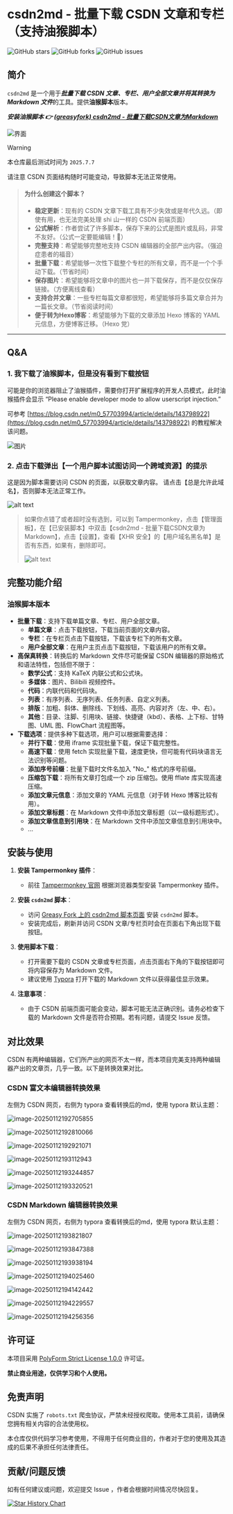 # csdn2md - 批量下载 CSDN 文章和专栏（支持油猴脚本）

![GitHub stars](https://img.shields.io/github/stars/Qalxry/csdn2md)
![GitHub forks](https://img.shields.io/github/forks/Qalxry/csdn2md)
![GitHub issues](https://img.shields.io/github/issues/Qalxry/csdn2md)

## 简介

`csdn2md` 是一个用于***批量下载 CSDN 文章、专栏、用户全部文章并将其转换为 Markdown 文件***的工具。提供**油猴脚本**版本。

***安装油猴脚本 👉 [(greasyfork) csdn2md - 批量下载CSDN文章为Markdown](https://greasyfork.org/en/scripts/523540-csdn2md-%E6%89%B9%E9%87%8F%E4%B8%8B%E8%BD%BDcsdn%E6%96%87%E7%AB%A0%E4%B8%BAmarkdown)***

![界面](./assets/main.jpg)

> [!WARNING]
>
> 本仓库最后测试时间为 `2025.7.7`
>
> 请注意 CSDN 页面结构随时可能变动，导致脚本无法正常使用。

> #### 为什么创建这个脚本？
>
> - **稳定更新**：现有的 CSDN 文章下载工具有不少失效或是年代久远。（即使有用，也无法完美处理 shi 山一样的 CSDN 前端页面）
> - **公式解析**：作者尝试了许多脚本，保存下来的公式是图片或乱码，非常不友好。（公式一定要能编辑！😤）
> - **完整支持**：希望能够完整地支持 CSDN 编辑器的全部产出内容。（强迫症患者的福音）
> - **批量下载**：希望能够一次性下载整个专栏的所有文章，而不是一个个手动下载。（节省时间）
> - **保存图片**：希望能够将文章中的图片也一并下载保存，而不是仅仅保存链接。（方便离线查看）
> - **支持合并文章**：一些专栏每篇文章都很短，希望能够将多篇文章合并为一篇长文章。（节省阅读时间）
> - **便于转为Hexo博客**：希望能够为下载的文章添加 Hexo 博客的 YAML 元信息，方便博客迁移。（Hexo 党）

------

## Q&A

### 1. 我下载了油猴脚本，但是没有看到下载按钮

可能是你的浏览器阻止了油猴插件，需要你打开扩展程序的开发人员模式，此时油猴插件会显示 “Please enable developer mode to allow userscript injection.”

可参考 [https://blog.csdn.net/m0_57703994/article/details/143798922](https://blog.csdn.net/m0_57703994/article/details/143798922) 的教程解决该问题。

![图片](https://github.com/user-attachments/assets/732074a6-c143-4a89-95a9-79f8403ad9e7)

### 2. 点击下载弹出【一个用户脚本试图访问一个跨域资源】的提示

这是因为脚本需要访问 CSDN 的页面，以获取文章内容。
请点击【总是允许此域名】，否则脚本无法正常工作。

![alt text](./assets/image.png)

> 如果你点错了或者超时没有选到，可以到 Tampermonkey，点击【管理面板】，在【已安装脚本】中双击【csdn2md - 批量下载CSDN文章为Markdown】，点击【设置】，查看【XHR 安全】的【用户域名黑名单】是否有东西，如果有，删除即可。
>
> ![alt text](./assets/image-1.png)

## 完整功能介绍

### 油猴脚本版本

- **批量下载**：支持下载单篇文章、专栏、用户全部文章。
  - **单篇文章**：点击下载按钮，下载当前页面的文章内容。
  - **专栏**：在专栏页点击下载按钮，下载该专栏下的所有文章。
  - **用户全部文章**：在用户主页点击下载按钮，下载该用户的所有文章。
- **高保真转换**：转换后的 Markdown 文件尽可能保留 CSDN 编辑器的原始格式和语法特性，包括但不限于：
  - **数学公式**：支持 KaTeX 内联公式和公式块。
  - **多媒体**：图片、Bilibili 视频控件。
  - **代码**：内联代码和代码块。
  - **列表**：有序列表、无序列表、任务列表、自定义列表。
  - **排版**：加粗、斜体、删除线、下划线、高亮、内容对齐（左、中、右）。
  - **其他**：目录、注脚、引用块、链接、快捷键（kbd）、表格、上下标、甘特图、UML 图、FlowChart 流程图等。
- **下载选项**：提供多种下载选项，用户可以根据需要选择：
  - **并行下载**：使用 iframe 实现批量下载，保证下载完整性。
  - **高速下载**：使用 fetch 实现批量下载，速度更快，但可能有代码块语言无法识别等问题。
  - **添加序号前缀**：批量下载时文件名加入 "No_" 格式的序号前缀。
  - **压缩包下载**：将所有文章打包成一个 zip 压缩包。使用 fflate 库实现高速压缩。
  - **添加文章元信息**：添加文章的 YAML 元信息（对于转 Hexo 博客比较有用）。
  - **添加文章标题**：在 Markdown 文件中添加文章标题（以一级标题形式）。
  - **添加文章信息到引用块**：在 Markdown 文件中添加文章信息到引用块中。
  - ...

## 安装与使用

1. **安装 Tampermonkey 插件**：
   - 前往 [Tampermonkey 官网](https://www.tampermonkey.net/) 根据浏览器类型安装 Tampermonkey 插件。

2. **安装 `csdn2md` 脚本**：
   - 访问 [Greasy Fork 上的 csdn2md 脚本页面](https://greasyfork.org/en/scripts/523540-csdn2md-%E6%89%B9%E9%87%8F%E4%B8%8B%E8%BD%BDcsdn%E6%96%87%E7%AB%A0%E4%B8%BAmarkdown) 安装 `csdn2md` 脚本。
   - 安装完成后，刷新并访问 CSDN 文章/专栏页时会在页面右下角出现下载按钮。

3. **使用脚本下载**：
   - 打开需要下载的 CSDN 文章或专栏页面，点击页面右下角的下载按钮即可将内容保存为 Markdown 文件。
   - 建议使用 [Typora](https://typora.io/) 打开下载的 Markdown 文件以获得最佳显示效果。

4. **注意事项**：
   - 由于 CSDN 前端页面可能会变动，脚本可能无法正确识别。请务必检查下载的 Markdown 文件是否符合预期。若有问题，请提交 Issue 反馈。

## 对比效果

CSDN 有两种编辑器，它们所产出的网页不太一样，而本项目完美支持两种编辑器产出的文章页，几乎一致。以下是转换效果对比。

### CSDN 富文本编辑器转换效果

左侧为 CSDN 网页，右侧为 typora 查看转换后的md，使用 typora 默认主题：

![image-20250112192705855](./assets/image-20250112192705855.png)

![image-20250112192810066](./assets/image-20250112192810066.png)

![image-20250112192921071](./assets/image-20250112192921071.png)

![image-20250112193112943](./assets/image-20250112193112943.png)

![image-20250112193244857](./assets/image-20250112193244857.png)

![image-20250112193320521](./assets/image-20250112193320521.png)

### CSDN Markdown 编辑器转换效果

左侧为 CSDN 网页，右侧为 typora 查看转换后的md，使用 typora 默认主题：

![image-20250112193821807](./assets/image-20250112193821807.png)

![image-20250112193847388](./assets/image-20250112193847388.png)

![image-20250112193938194](./assets/image-20250112193938194.png)

![image-20250112194025460](./assets/image-20250112194025460.png)

![image-20250112194142442](./assets/image-20250112194142442.png)

![image-20250112194229557](./assets/image-20250112194229557.png)

![image-20250112194256356](./assets/image-20250112194256356.png)

## 许可证

本项目采用 [PolyForm Strict License 1.0.0](https://polyformproject.org/licenses/strict/1.0.0/) 许可证。

**禁止商业用途，仅供学习和个人使用。**

## 免责声明

CSDN 实施了 `robots.txt` 爬虫协议，严禁未经授权爬取。使用本工具前，请确保您拥有相关内容的合法使用权。

本仓库仅供代码学习参考使用，不得用于任何商业目的，作者对于您的使用及其造成的后果不承担任何法律责任。

## 贡献/问题反馈

如有任何建议或问题，欢迎提交 Issue ，作者会根据时间情况尽快回复。

[![Star History Chart](https://api.star-history.com/svg?repos=Qalxry/csdn2md&type=Date)](https://star-history.com/#Qalxry/csdn2md&Date)
